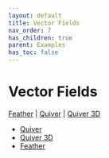 ```yaml
---
layout: default
title: Vector Fields
nav_order: 7
has_children: true
parent: Examples
has_toc: false
---
```

# Vector Fields

[Feather](vector-fields/feather.md) | [Quiver](vector-fields/quiver.md) | [Quiver 3D](vector-fields/quiver-3d.md)
 


- [Quiver](vector-fields/quiver.md)
- [Quiver 3D](vector-fields/quiver-3d.md)
- [Feather](vector-fields/feather.md)


<!-- Generated with mdsplit: https://github.com/alandefreitas/mdsplit -->
